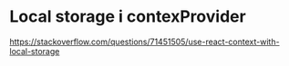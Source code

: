 # Local storage i contexProvider
https://stackoverflow.com/questions/71451505/use-react-context-with-local-storage